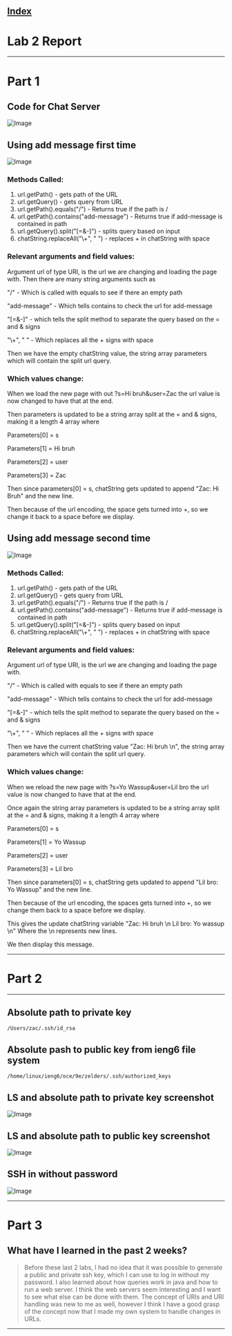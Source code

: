 
[Index](https://zcashe.github.io/cse15l-lab-reports/index.html)
---
# Lab 2 Report 
---
# Part 1
## Code for Chat Server
![Image](assets/Lab2-ChatServer.png)

## Using add message first time
![Image](assets/Lab2-Message2.png)

### Methods Called:
1. url.getPath() - gets path of the URL
2. url.getQuery() - gets query from URL
3. url.getPath().equals("/") - Returns true if the path is /
4. url.getPath().contains("add-message") - Returns true if add-message is contained in path
5. url.getQuery().split("[=&-]") - splits query based on input
6. chatString.replaceAll("\\+", " ") - replaces + in chatString with space




### Relevant arguments and field values:

Argument url of type URI, is the url we are changing and loading the page with.
Then there are many string arguments such as 

"/" - Which is called with equals to see if there an empty path

"add-message" - Which tells contains to check the url for add-message

"[=&-]" - which tells the split method to separate the query based on the = and & signs

"\\+", " " - Which replaces all the + signs with space

Then we have the empty chatString value, the string array parameters which will contain the split url query.


### Which values change:

When we load the new page with out ?s=Hi bruh&user=Zac
the url value is now changed to have that at the end. 

Then parameters is updated to be a string array split at the = and & signs, making it a length 4 array where

Parameters[0] = s

Parameters[1] = Hi bruh

Parameters[2] = user

Parameters[3] = Zac

Then since parameters[0] = s, chatString gets updated
to append "Zac: Hi Bruh" and the new line.

Then because of the url encoding, the space gets turned into +, so we change it back to a space before we display.

## Using add message second time
![Image](assets/Lab2-Message1.png)

### Methods Called:
1. url.getPath() - gets path of the URL
2. url.getQuery() - gets query from URL
3. url.getPath().equals("/") - Returns true if the path is /
4. url.getPath().contains("add-message") - Returns true if add-message is contained in path
5. url.getQuery().split("[=&-]") - splits query based on input
6. chatString.replaceAll("\\+", " ") - replaces + in chatString with space



### Relevant arguments and field values:

Argument url of type URI, is the url we are changing and loading the page with.

"/" - Which is called with equals to see if there an empty path

"add-message" - Which tells contains to check the url for add-message

"[=&-]" - which tells the split method to separate the query based on the = and & signs

"\\+", " " - Which replaces all the + signs with space

Then we have the current chatString value "Zac: Hi bruh \n", the string array parameters which will contain the split url query.


### Which values change:

When we reload the new page with ?s=Yo Wassup&user=Lil bro
the url value is now changed to have that at the end. 

Once again the string array parameters is updated to be a string array split at the = and & signs, making it a length 4 array where

Parameters[0] = s

Parameters[1] = Yo Wassup

Parameters[2] = user

Parameters[3] = Lil bro

Then since parameters[0] = s, chatString gets updated
to append "Lil bro: Yo Wassup" and the new line.


Then because of the url encoding, the spaces gets turned into +, so we change them back to a space before we display.

This gives the update chatString variable "Zac: Hi bruh \n Lil bro: Yo wassup \n" 
Where the \n represents new lines.

We then display this message.




---

# Part 2
---
## Absolute path to private key 
```
/Users/zac/.ssh/id_rsa
```


## Absolute pash to public key from ieng6 file system
```
/home/linux/ieng6/oce/9e/zelders/.ssh/authorized_keys
```
## LS and absolute path to  private key screenshot 
![Image](assets/Lab2-privateKey.png)
## LS and absolute path to public key screenshot
![Image](assets/Lab2-PublicKey.png)

## SSH in without password
![Image](assets/Lab2-ssh.png)

---
# Part 3
## What have I learned in the past 2 weeks?
> Before these last 2 labs, I had no idea that it was possible to generate a public and private ssh key, which I can use to log in without my password. I also learned about how queries work in java and how to run a web server. I think the web servers seem interesting and I want to see what else can be done with them. The concept of URIs and URI handling was new to me as well, however I think I have a good grasp of the concept now that I made my own system to handle changes in URLs.
---

